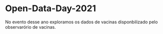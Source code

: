 # Open-Data-Day-2021

No evento desse ano exploramos os dados de vacinas disponbilizado pelo observarório de vacinas.

